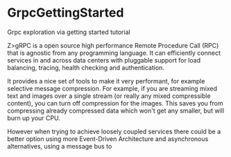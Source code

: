 # GrpcGettingStarted
Grpc exploration via getting started tutorial

Z>gRPC is a open source high performance Remote Procedure Call (RPC) that is agnostic from any programming language.
It can efficiently connect services in and across data centers with pluggable support for load balancing, tracing, health checking and authentication.

It provides a nice set of tools to make it very performant, 
for example selective message compression. For example, if you are streaming mixed text and images over a single stream (or really any mixed compressible content), 
you can turn off compression for the images. This saves you from compressing already compressed data which won't get any smaller, but will burn up your CPU.

However when trying to achieve loosely coupled services there could be a better option using more Event-Driven Architecture and asynchronous alternatives, using a message bus to 